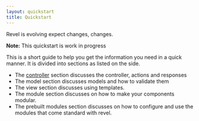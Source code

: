 ```yaml
---
layout: quickstart
title: Quickstart
--- 
```


Revel is evolving expect changes, changes.

**Note:** This quickstart is work in progress

This is a short guide to help you get the information you need in a quick manner. 
It is divided into sections as listed on the side.

* The [controller](./controllers.html) section discusses the controller, actions and responses
* The model section discusses models and how to validate them
* The view section discusses using templates.
* The module section discusses on how to make your components modular.
* The prebuilt modules section discusses on how to configure and use the modules that come standard with revel.
